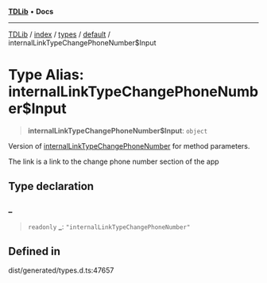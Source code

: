 [**TDLib**](../../../../../../README.md) • **Docs**

***

[TDLib](../../../../../../modules.md) / [index](../../../../../README.md) / [types](../../../README.md) / [default](../README.md) / internalLinkTypeChangePhoneNumber$Input

# Type Alias: internalLinkTypeChangePhoneNumber$Input

> **internalLinkTypeChangePhoneNumber$Input**: `object`

Version of [internalLinkTypeChangePhoneNumber](internalLinkTypeChangePhoneNumber.md) for method parameters.

The link is a link to the change phone number section of the app

## Type declaration

### \_

> `readonly` **\_**: `"internalLinkTypeChangePhoneNumber"`

## Defined in

dist/generated/types.d.ts:47657
